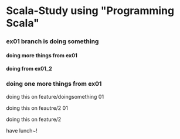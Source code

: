# Scala-Study using "Programming Scala"

### ex01 branch is doing something


#### doing more things from ex01


#### doing from ex01_2
### doing one more things from ex01


doing this on feature/doingsomething 01

doing this on feautre/2 01

doing this on feature/2

have lunch~!




